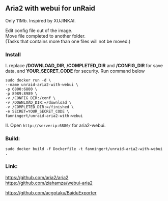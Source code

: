 Aria2 with webui for unRaid
---
Only 11Mb. Inspired by XUJINKAI.  

Edit config file out of the image.  
Move file completed to another folder.  
(Tasks that contains more than one files will not be moved.)  

### Install
I. replace **/DOWNLOAD_DIR**, **/COMPLETED_DIR** and **/CONFIG_DIR** for save data, and **YOUR_SECRET_CODE** for security. Run command below  
```
sudo docker run -d \
--name unraid-aria2-with-webui \
-p 6800:6800 \
-p 8989:8989 \
-v /CONFIG_DIR:/conf \
-v /DOWNLOAD_DIR:=/download \
-v /COMPLETED_DIR:=/finished \
-e SECRET=YOUR_SECRET_CODE \
fanningert/unraid-aria2-with-webui
```
  
II. Open `http://serverip:6880/` for aria2-webui.  

### Build:  
`sudo docker build -f Dockerfile -t fanningert/unraid-aria2-with-webui .`  

### Link:  
https://github.com/aria2/aria2  
https://github.com/ziahamza/webui-aria2  

https://github.com/acgotaku/BaiduExporter  
